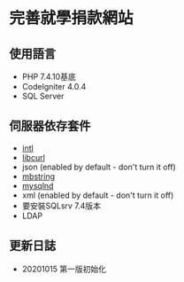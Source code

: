 # 完善就學捐款網站

## 使用語言
- PHP 7.4.10基底
- CodeIgniter 4.0.4
- SQL Server
## 伺服器依存套件

- [intl](http://php.net/manual/en/intl.requirements.php)
- [libcurl](http://php.net/manual/en/curl.requirements.php) 
- json (enabled by default - don't turn it off)
- [mbstring](http://php.net/manual/en/mbstring.installation.php)
- [mysqlnd](http://php.net/manual/en/mysqlnd.install.php)
- xml (enabled by default - don't turn it off)
- 要安裝SQLsrv 7.4版本
- LDAP

## 更新日誌
- 20201015 第一版初始化